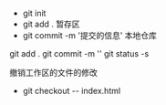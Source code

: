 - git init
- git add . 暂存区
- git commit -m '提交的信息' 本地仓库

git add .
git commit -m ''
git status -s

撤销工作区的文件的修改

- git checkout -- index.html
